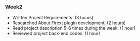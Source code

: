 ### Week2

* Written Project Requirements. (3 hours)
* Researched About Firext plugin development. (2 hours)
* Read project description 5-6 times during the week. (1 hour)
* Reviewed project back-end codes. (1 hour)
